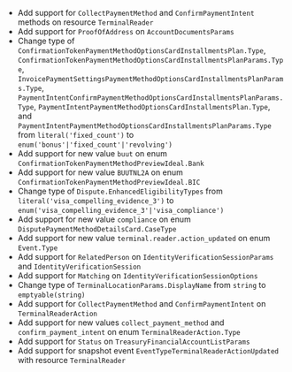 * Add support for `CollectPaymentMethod` and `ConfirmPaymentIntent` methods on resource `TerminalReader`
* Add support for `ProofOfAddress` on `AccountDocumentsParams`
* Change type of `ConfirmationTokenPaymentMethodOptionsCardInstallmentsPlan.Type`, `ConfirmationTokenPaymentMethodOptionsCardInstallmentsPlanParams.Type`, `InvoicePaymentSettingsPaymentMethodOptionsCardInstallmentsPlanParams.Type`, `PaymentIntentConfirmPaymentMethodOptionsCardInstallmentsPlanParams.Type`, `PaymentIntentPaymentMethodOptionsCardInstallmentsPlan.Type`, and `PaymentIntentPaymentMethodOptionsCardInstallmentsPlanParams.Type` from `literal('fixed_count')` to `enum('bonus'|'fixed_count'|'revolving')`
* Add support for new value `buut` on enum `ConfirmationTokenPaymentMethodPreviewIdeal.Bank`
* Add support for new value `BUUTNL2A` on enum `ConfirmationTokenPaymentMethodPreviewIdeal.BIC`
* Change type of `Dispute.EnhancedEligibilityTypes` from `literal('visa_compelling_evidence_3')` to `enum('visa_compelling_evidence_3'|'visa_compliance')`
* Add support for new value `compliance` on enum `DisputePaymentMethodDetailsCard.CaseType`
* Add support for new value `terminal.reader.action_updated` on enum `Event.Type`
* Add support for `RelatedPerson` on `IdentityVerificationSessionParams` and `IdentityVerificationSession`
* Add support for `Matching` on `IdentityVerificationSessionOptions`
* Change type of `TerminalLocationParams.DisplayName` from `string` to `emptyable(string)`
* Add support for `CollectPaymentMethod` and `ConfirmPaymentIntent` on `TerminalReaderAction`
* Add support for new values `collect_payment_method` and `confirm_payment_intent` on enum `TerminalReaderAction.Type`
* Add support for `Status` on `TreasuryFinancialAccountListParams`
* Add support for snapshot event `EventTypeTerminalReaderActionUpdated` with resource `TerminalReader`